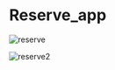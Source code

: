 # Reserve_app

![reserve](https://user-images.githubusercontent.com/68552044/103941314-579ead00-5137-11eb-82ba-4ccf75ac542f.PNG)

![reserve2](https://user-images.githubusercontent.com/68552044/103941355-62f1d880-5137-11eb-8aa3-0314de604d2c.PNG)
